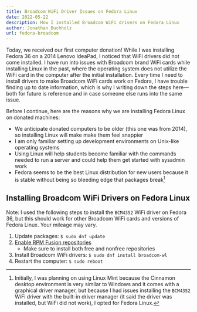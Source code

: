 ```yaml
---
title: Broadcom WiFi Driver Issues on Fedora Linux
date: 2022-05-22
description: How I installed Broadcom WiFi drivers on Fedora Linux
author: Jonathan Buchholz
url: fedora-broadcom
---
```


Today, we received our first computer donation! While I was installing Fedora 36
on a 2014 Lenovo IdeaPad, I noticed that WiFi drivers did not come installed. I
have run into issues with Broadcom brand WiFi cards while installing Linux in
the past, where the operating system does not utilize the WiFi card in the
computer after the initial installation. Every time I need to install drivers to
make Broadcom WiFi cards work on Fedora, I have trouble finding up to date
information, which is why I writing down the steps here—both for future
is reference and in case someone else runs into the same issue.

Before I continue, here are the reasons why we are installing Fedora Linux on
donated machines:

- We anticipate donated computers to be older (this one was from 2014), so
  installing Linux will make make them feel snappier
- I am only familiar setting up development environments on Unix-like operating
  systems
- Using Linux will help students become familiar with the commands needed to run
  a server and could help them get started with sysadmin work
- Fedora seems to be the best Linux distribution for new users because it is
  stable without being so bleeding edge that packages break[^1]

[^1]: Initially, I was planning on using Linux Mint because the Cinnamon desktop
environment is very similar to Windows and it comes with a graphical driver
manager, but because I had issues installing the `BCM4352` WiFi driver with the
built-in driver manager (it said the driver was installed, but WiFi did not
work), I opted for Fedora Linux.

## Installing Broadcom WiFi Drivers on Fedora Linux

Note: I used the following steps to install the `BCM4352` WiFi driver on Fedora
36, but this should work for other Broadcom WiFi cards and versions of Fedora
Linux. Your mileage may vary.

1. Update packages: `$ sudo dnf update`
2. [Enable RPM Fusion repositories](https://docs.fedoraproject.org/en-US/quick-docs/setup_rpmfusion/)
	- Make sure to install both free and nonfree repositories
3. Install Broadcom WiFi drivers: `$ sudo dnf install broadcom-wl`
4. Restart the computer: `$ sudo reboot`
